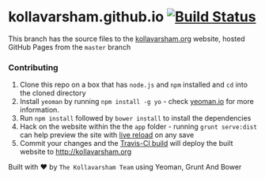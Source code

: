 kollavarsham.github.io [![Build Status](https://travis-ci.org/kollavarsham/kollavarsham.github.io.png?branch=source)](https://travis-ci.org/kollavarsham/kollavarsham.github.io)
======================

This branch has the source files to the [kollavarsham.org](http://kollavarsham.org) website, hosted GitHub Pages from the `master` branch

### Contributing

1. Clone this repo on a box that has `node.js` and `npm` installed and `cd` into the cloned directory
2. Install `yeoman` by running `npm install -g yo` - check [yeoman.io](http://yeoman.io) for more information.
3. Run `npm install` followed by `bower install` to install the dependencies
4. Hack on the website within the  the `app` folder - running `grunt serve:dist` can help preview the site with [live
reload](https://github.com/gruntjs/grunt-contrib-watch#optionslivereload) on any save
5. Commit your changes and the [Travis-CI build](https://travis-ci.org/kollavarsham/kollavarsham.github.io) will deploy the built website to http://kollavarsham.org

Built with :heart: by `The Kollavarsham Team` using Yeoman, Grunt And Bower
